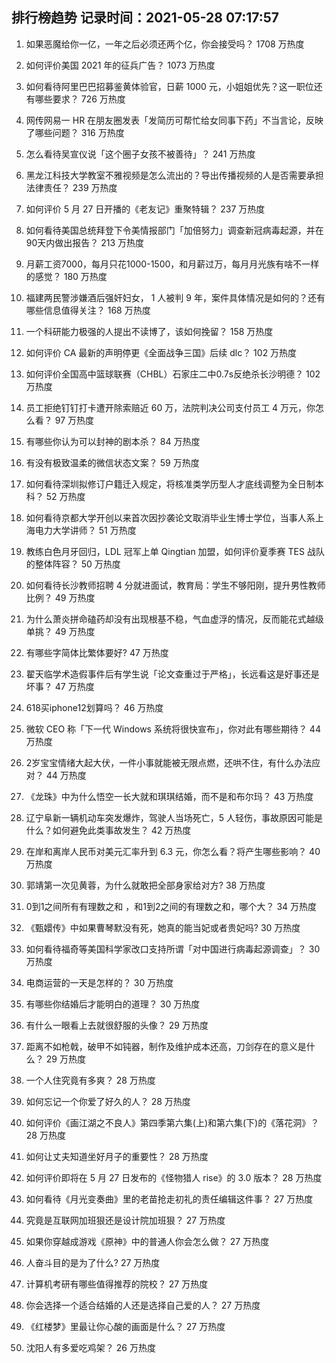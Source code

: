
## 排行榜趋势 记录时间：2021-05-28 07:17:57
  
  1. 如果恶魔给你一亿，一年之后必须还两个亿，你会接受吗？ 1708 万热度
    
  2. 如何评价美国 2021 年的征兵广告？ 1073 万热度
    
  3. 如何看待阿里巴巴招募鉴黄体验官，日薪 1000 元，小姐姐优先？这一职位还有哪些要求？ 726 万热度
    
  4. 网传网易一 HR 在朋友圈发表「发简历可帮忙给女同事下药」不当言论，反映了哪些问题？ 316 万热度
    
  5. 怎么看待吴宣仪说「这个圈子女孩不被善待」？ 241 万热度
    
  6. 黑龙江科技大学教室不雅视频是怎么流出的？导出传播视频的人是否需要承担法律责任？ 239 万热度
    
  7. 如何评价 5 月 27 日开播的《老友记》重聚特辑？ 237 万热度
    
  8. 如何看待美国总统拜登下令美情报部门「加倍努力」调查新冠病毒起源，并在90天内做出报告？ 213 万热度
    
  9. 月薪工资7000，每月只花1000-1500，和月薪过万，每月月光族有啥不一样的感觉？ 180 万热度
    
  10. 福建两民警涉嫌酒后强奸妇女， 1 人被判 9 年，案件具体情况是如何的？还有哪些信息值得关注？ 168 万热度
    
  11. 一个科研能力极强的人提出不读博了，该如何挽留？ 158 万热度
    
  12. 如何评价 CA 最新的声明停更《全面战争三国》后续 dlc？ 102 万热度
    
  13. 如何评价全国高中篮球联赛（CHBL）石家庄二中0.7s反绝杀长沙明德？ 102 万热度
    
  14. 员工拒绝钉钉打卡遭开除索赔近 60 万，法院判决公司支付员工 4 万元，你怎么看？ 97 万热度
    
  15. 有哪些你认为可以封神的剧本杀？ 84 万热度
    
  16. 有没有极致温柔的微信状态文案？ 59 万热度
    
  17. 如何看待深圳拟修订户籍迁入规定，将核准类学历型人才底线调整为全日制本科？ 52 万热度
    
  18. 如何看待京都大学开创以来首次因抄袭论文取消毕业生博士学位，当事人系上海电力大学讲师？ 51 万热度
    
  19. 教练白色月牙回归，LDL 冠军上单 Qingtian 加盟，如何评价夏季赛 TES 战队的整体阵容？ 50 万热度
    
  20. 如何看待长沙教师招聘 4 分就进面试，教育局：学生不够阳刚，提升男性教师比例？ 49 万热度
    
  21. 为什么萧炎拼命磕药却没有出现根基不稳，气血虚浮的情况，反而能花式越级单挑？ 49 万热度
    
  22. 有哪些字简体比繁体要好? 47 万热度
    
  23. 翟天临学术造假事件后有学生说「论文查重过于严格」，长远看这是好事还是坏事？ 47 万热度
    
  24. 618买iphone12划算吗？ 46 万热度
    
  25. 微软 CEO 称「下一代 Windows 系统将很快宣布」，你对此有哪些期待？ 44 万热度
    
  26. 2岁宝宝情绪大起大伏，一件小事就能被无限点燃，还哄不住，有什么办法应对？ 44 万热度
    
  27. 《龙珠》中为什么悟空一长大就和琪琪结婚，而不是和布尔玛？ 43 万热度
    
  28. 辽宁阜新一辆机动车突发爆炸，驾驶人当场死亡，5 人轻伤，事故原因可能是什么？如何避免此类事故发生？ 42 万热度
    
  29. 在岸和离岸人民币对美元汇率升到 6.3 元，你怎么看？将产生哪些影响？ 40 万热度
    
  30. 郭靖第一次见黄蓉，为什么就敢把全部身家给对方? 38 万热度
    
  31. 0到1之间所有有理数之和 ，和1到2之间的有理数之和，哪个大？ 34 万热度
    
  32. 《甄嬛传》中如果曹琴默没有死，她真的能当妃或者贵妃吗? 30 万热度
    
  33. 如何看待福奇等美国科学家改口支持所谓「对中国进行病毒起源调查」？ 30 万热度
    
  34. 电商运营的一天是怎样的？ 30 万热度
    
  35. 有哪些你结婚后才能明白的道理？ 30 万热度
    
  36. 有什么一眼看上去就很舒服的头像？ 29 万热度
    
  37. 距离不如枪戟，破甲不如钝器，制作及维护成本还高，刀剑存在的意义是什么？ 29 万热度
    
  38. 一个人住究竟有多爽？ 28 万热度
    
  39. 如何忘记一个你爱了好久的人？ 28 万热度
    
  40. 如何评价《画江湖之不良人》第四季第六集(上)和第六集(下)的《落花洞》？ 28 万热度
    
  41. 如何让丈夫知道坐好月子的重要性？ 28 万热度
    
  42. 如何评价即将在 5 月 27 日发布的《怪物猎人 rise》的 3.0 版本？ 28 万热度
    
  43. 如何看待《月光变奏曲》里的老苗抢走初礼的责任编辑这件事？ 27 万热度
    
  44. 究竟是互联网加班狠还是设计院加班狠？ 27 万热度
    
  45. 如果你穿越成游戏《原神》中的普通人你会怎么做？ 27 万热度
    
  46. 人奋斗目的是为了什么? 27 万热度
    
  47. 计算机考研有哪些值得推荐的院校？ 27 万热度
    
  48. 你会选择一个适合结婚的人还是选择自己爱的人？ 27 万热度
    
  49. 《红楼梦》里最让你心酸的画面是什么？ 27 万热度
    
  50. 沈阳人有多爱吃鸡架？ 26 万热度
    